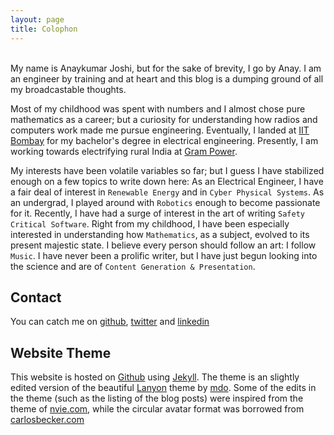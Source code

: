 ```yaml
---
layout: page
title: Colophon
---
```

<br>
My name is Anaykumar Joshi, but for the sake of brevity, I go by Anay. I am an engineer by training and at heart and this blog is a dumping ground of all my broadcastable thoughts.

Most of my childhood was spent with numbers and I almost chose pure mathematics as a career; but a curiosity for understanding how radios and computers work made me pursue engineering. Eventually, I landed at [IIT Bombay](http://www.iitb.ac.in) for my bachelor's degree in electrical engineering. Presently, I am working towards electrifying rural India at <a href="http://www.grampower.com">Gram Power</a>.

My interests have been volatile variables so far; but I guess I have stabilized enough on a few topics to write down here: As an Electrical Engineer, I have a fair deal of interest in `Renewable Energy` and in `Cyber Physical Systems`. As an undergrad, I played around with `Robotics` enough to become passionate for it. Recently, I have had a surge of interest in the art of writing `Safety Critical Software`. Right from my childhood, I have been especially interested in understanding how `Mathematics`, as a subject, evolved to its present majestic state. I believe every person should follow an art: I follow `Music`. I have never been a prolific writer, but I have just begun looking into the science and are of `Content Generation & Presentation`. 

## Contact

You can catch me on [github](http://github.com/anayjoshi), [twitter](http://twitter.com/AnaykumarJoshi) and [linkedin](https://in.linkedin.com/pub/anaykumar-joshi/5b/407/334)

## Website Theme

This website is hosted on [Github](http://github.com) using [Jekyll](). The theme is an slightly edited version of the beautiful [Lanyon](http://lanyon.getpoole.com/) theme by [mdo](http://markdotto.com/). Some of the edits in the theme (such as the listing of the blog posts) were inspired from the theme of [nvie.com](http://nvie.com), while the circular avatar format was borrowed from [carlosbecker.com](http://carlosbecker.com)




